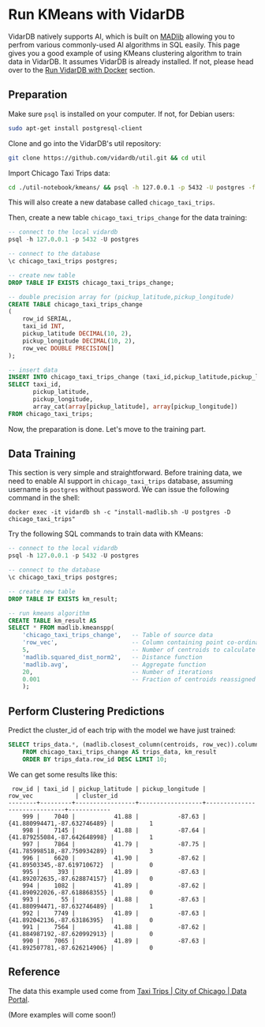 # Run KMeans with VidarDB

VidarDB natively supports AI, which is built on [MADlib](https://madlib.apache.org/index.html) allowing you to perfrom various commonly-used AI algorithms in SQL easily. This page gives you a good example of using KMeans clustering algorithm to train data in VidarDB. It assumes VidarDB is already installed. If not, please head over to the [Run VidarDB with Docker](./run_vidarDB_with_docker.md) section.

## Preparation

Make sure `psql` is installed on your computer. If not, for Debian users:  

```bash
sudo apt-get install postgresql-client
```

Clone and go into the VidarDB's util repository:

```sh
git clone https://github.com/vidardb/util.git && cd util
```

Import Chicago Taxi Trips data:

```sh
cd ./util-notebook/kmeans/ && psql -h 127.0.0.1 -p 5432 -U postgres -f ./import-data_chicago_taxi_trips.sql
```

This will also create a new database called `chicago_taxi_trips`.

Then, create a new table `chicago_taxi_trips_change` for the data training:

```sql
-- connect to the local vidardb
psql -h 127.0.0.1 -p 5432 -U postgres

-- connect to the database
\c chicago_taxi_trips postgres;

-- create new table
DROP TABLE IF EXISTS chicago_taxi_trips_change;

-- double precision array for (pickup_latitude,pickup_longitude)
CREATE TABLE chicago_taxi_trips_change
(
    row_id SERIAL,
    taxi_id INT,
    pickup_latitude DECIMAL(10, 2),
    pickup_longitude DECIMAL(10, 2),
    row_vec DOUBLE PRECISION[]
);

-- insert data
INSERT INTO chicago_taxi_trips_change (taxi_id,pickup_latitude,pickup_longitude, row_vec)
SELECT taxi_id,
       pickup_latitude,
       pickup_longitude,
       array_cat(array[pickup_latitude], array[pickup_longitude])
FROM chicago_taxi_trips;
```

Now, the preparation is done. Let's move to the training part.

## Data Training

This section is very simple and straightforward. Before training data, we need to enable AI support in `chicago_taxi_trips` database, assuming username is `postgres` without password. We can issue the following command in the shell:

```shell
docker exec -it vidardb sh -c "install-madlib.sh -U postgres -D chicago_taxi_trips"
```

Try the following SQL commands to train data with KMeans:

```sql
-- connect to the local vidardb
psql -h 127.0.0.1 -p 5432 -U postgres

-- connect to the database
\c chicago_taxi_trips postgres;

-- create new table
DROP TABLE IF EXISTS km_result;

-- run kmeans algorithm
CREATE TABLE km_result AS
SELECT * FROM madlib.kmeanspp(
    'chicago_taxi_trips_change',   -- Table of source data
    'row_vec',                     -- Column containing point co-ordinates 
    5,                             -- Number of centroids to calculate
    'madlib.squared_dist_norm2',   -- Distance function
    'madlib.avg',                  -- Aggregate function
    20,                            -- Number of iterations
    0.001                          -- Fraction of centroids reassigned to keep iterating 
    );
```

## Perform Clustering Predictions

Predict the cluster_id of each trip with the model we have just trained:

```sql
SELECT trips_data.*, (madlib.closest_column(centroids, row_vec)).column_id AS cluster_id
    FROM chicago_taxi_trips_change AS trips_data, km_result
    ORDER BY trips_data.row_id DESC LIMIT 10;
```

We can get some results like this:

```
 row_id | taxi_id | pickup_latitude | pickup_longitude |           row_vec            | cluster_id 
--------+---------+-----------------+------------------+------------------------------+------------
    999 |    7040 |           41.88 |           -87.63 | {41.880994471,-87.632746489} |          1
    998 |    7145 |           41.88 |           -87.64 | {41.879255084,-87.642648998} |          1
    997 |    7864 |           41.79 |           -87.75 | {41.785998518,-87.750934289} |          3
    996 |    6620 |           41.90 |           -87.62 | {41.89503345,-87.619710672}  |          0
    995 |     393 |           41.89 |           -87.63 | {41.892072635,-87.628874157} |          0
    994 |    1082 |           41.89 |           -87.62 | {41.890922026,-87.618868355} |          0
    993 |      55 |           41.88 |           -87.63 | {41.880994471,-87.632746489} |          1
    992 |    7749 |           41.89 |           -87.63 | {41.892042136,-87.63186395}  |          0
    991 |    7564 |           41.88 |           -87.62 | {41.884987192,-87.620992913} |          0
    990 |    7065 |           41.89 |           -87.63 | {41.892507781,-87.626214906} |          0
```

## Reference

The data this example used come from [Taxi Trips | City of Chicago | Data Portal](https://data.cityofchicago.org/Transportation/Taxi-Trips/wrvz-psew).

(More examples will come soon!)
